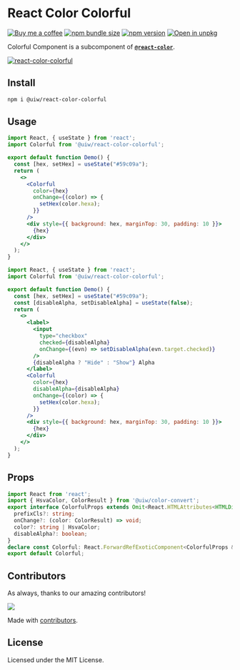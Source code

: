 React Color Colorful
===

[![Buy me a coffee](https://img.shields.io/badge/Buy%20me%20a%20coffee-048754?logo=buymeacoffee)](https://jaywcjlove.github.io/#/sponsor)
[![npm bundle size](https://img.shields.io/bundlephobia/minzip/@uiw/react-color-colorful)](https://bundlephobia.com/package/@uiw/react-color-colorful) [![npm version](https://img.shields.io/npm/v/@uiw/react-color-colorful.svg)](https://www.npmjs.com/package/@uiw/react-color-colorful) [![Open in unpkg](https://img.shields.io/badge/Open%20in-unpkg-blue)](https://uiwjs.github.io/npm-unpkg/#/pkg/@uiw/react-color-colorful/file/README.md)

Colorful Component is a subcomponent of [**`@react-color`**](https://uiwjs.github.io/react-color).

<!--rehype:ignore:start-->
[![react-color-colorful](https://user-images.githubusercontent.com/1680273/125949419-cdcac5cb-f5a9-47af-956f-4056630503c9.png)](https://uiwjs.github.io/react-color/#/colorful)
<!--rehype:ignore:end-->

## Install

```bash
npm i @uiw/react-color-colorful
```

## Usage

```jsx mdx:preview
import React, { useState } from 'react';
import Colorful from '@uiw/react-color-colorful';

export default function Demo() {
  const [hex, setHex] = useState("#59c09a");
  return (
    <>
      <Colorful
        color={hex}
        onChange={(color) => {
          setHex(color.hexa);
        }}
      />
      <div style={{ background: hex, marginTop: 30, padding: 10 }}>
        {hex}
      </div>
    </>
  );
}
```

```jsx mdx:preview
import React, { useState } from 'react';
import Colorful from '@uiw/react-color-colorful';

export default function Demo() {
  const [hex, setHex] = useState("#59c09a");
  const [disableAlpha, setDisableAlpha] = useState(false);
  return (
    <>
      <label>
        <input
          type="checkbox"
          checked={disableAlpha}
          onChange={(evn) => setDisableAlpha(evn.target.checked)}
        />
        {disableAlpha ? "Hide" : "Show"} Alpha
      </label>
      <Colorful
        color={hex}
        disableAlpha={disableAlpha}
        onChange={(color) => {
          setHex(color.hexa);
        }}
      />
      <div style={{ background: hex, marginTop: 30, padding: 10 }}>
        {hex}
      </div>
    </>
  );
}
```


## Props

```ts
import React from 'react';
import { HsvaColor, ColorResult } from '@uiw/color-convert';
export interface ColorfulProps extends Omit<React.HTMLAttributes<HTMLDivElement>, 'onChange' | 'color'> {
  prefixCls?: string;
  onChange?: (color: ColorResult) => void;
  color?: string | HsvaColor;
  disableAlpha?: boolean;
}
declare const Colorful: React.ForwardRefExoticComponent<ColorfulProps & React.RefAttributes<HTMLDivElement>>;
export default Colorful;
```

<!--footer-dividing-->

## Contributors

As always, thanks to our amazing contributors!

<a href="https://uiwjs.github.io/react-color/graphs/contributors">
  <img src="https://uiwjs.github.io/react-color/coverage/CONTRIBUTORS.svg" />
</a>

Made with [contributors](https://github.com/jaywcjlove/github-action-contributors).

## License

Licensed under the MIT License.
